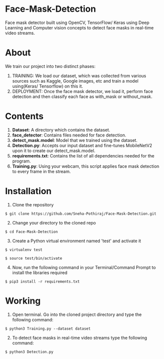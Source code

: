 # Face-Mask-Detection
Face mask detector built using OpenCV, TensorFlow/ Keras using Deep Learning and Computer vision concepts to detect face masks in real-time video streams.

# About
We train our project into two distinct phases:
1) TRAINING: We load our dataset, which was collected from various sources such as Kaggle, Google images, etc and train a model using(Keras/ Tensorflow) on this it.
2) DEPLOYMENT: Once the face mask detector, we load it, perform face detection and then classify each face as with_mask or without_mask.

# Contents
1) **Dataset**: A directory which contains the dataset.
2) **face_detector**: Contains files needed for face detection.
3) **detect_mask.model**: Model that we trained using the dataset.
4) **Detection.py**: Accepts our input dataset and fine-tunes MobileNetV2 upon it to create our detect_mask.model.
5) **requirements.txt**: Contains the list of all dependencies needed for the program.
6) **Training.py**: Using your webcam, this script applies face mask detection to every frame in the stream.

# Installation
1. Clone the repository
```
$ git clone https://github.com/Sneha-Pothiraj/Face-Mask-Detection.git
```

2. Change your directory to the cloned repo 
```
$ cd Face-Mask-Detection
```

3. Create a Python virtual environment named 'test' and activate it
```
$ virtualenv test
```
```
$ source test/bin/activate
```

4. Now, run the following command in your Terminal/Command Prompt to install the libraries required
```
$ pip3 install -r requirements.txt
```
# Working
1. Open terminal. Go into the cloned project directory and type the following command:
```
$ python3 Training.py --dataset dataset
```

2. To detect face masks in real-time video streams type the following command:
```
$ python3 Detection.py 
```

    

